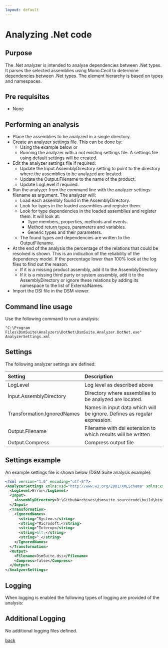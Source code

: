 ```yaml
---
layout: default
---
```


# Analyzing .Net code

## Purpose

The .Net analyzer is intended to analyse dependencies between .Net types. It parses the selected assemblies using 
Mono.Cecil to determine dependencies between .Net types. The element hierarchy is based on types and namespaces.


## Pre requisites
* None

## Performing an analysis

* Place the assemblies to be analyzed in a single directory.
* Create an analyzer settings file. This can be done by: 
    * Using the example below or 
	* Running the analyzer with a not existing settings file. A settings file using default settings will be created.
* Edit the analyzer settings file if required:
    * Update the Input.AssemblyDirectory setting to point to the directory where the assemblies to be analyzed are located.
	* Update the Output.Filename to the name of the product.
	* Update LogLevel if required.
* Run the analyzer from the command line with the analyzer settings filename as argument. The analyzer will:
    * Load each assembly found in the AssemblyDirectory.
    * Look for types in the loaded assemblies and register them.
    * Look for type dependencies in the loaded assemblies and register them. It will look at:
	    * Type members, properties, methods and events. 
		* Method return types, parameters and variables. 
		* Generic types and their parameters.	
	* The found types and dependencies are written to the OutputFilename.
* At the end of the analysis the percentage of the relations that could be resolved is shown. This is an indication of the reliability of the dependency model. If the percentage lower than 100% look at the log files to find out the reason.
    * If it is a missing product assembly, add it to the AssemblyDirectory	
	* If it is a missing third party or system assembly, add it to the AssemblyDirectory or ignore these relations by adding its namespace to the list of ExternalNames.
* Import the DSI file in the DSM viewer.

## Command line usage

Use the following command to run a analysis:

```
"C:\Program Files\DsmSuite\Analyzers\DotNet\DsmSuite.Analyzer.DotNet.exe" AnalyzerSettings.xml
```

## Settings

The following analyzer settings are defined:

| Setting                                    | Description                                                                | 
|:-------------------------------------------|:---------------------------------------------------------------------------|
| LogLevel                                   | Log level as described above                                               |
| Input.AssemblyDirectory                    | Directory where assemblies to be analyzed are located.                     |
| Transformation.IgnoredNames                | Names in input data which will be ignore. Defines as regular expression.   |     
| Output.Filename                            | Filename with dsi extension to which results will be written               |
| Output.Compress                            | Compress output file                                                       |

## Settings example 

An example settings file is shown below (DSM Suite analysis example):

```xml
<?xml version="1.0" encoding="utf-8"?>
<AnalyzerSettings xmlns:xsd="http://www.w3.org/2001/XMLSchema" xmlns:xsi="http://www.w3.org/2001/XMLSchema-instance">
  <LogLevel>Error</LogLevel>
  <Input>
    <AssemblyDirectory>D:\GithubArchives\dsmsuite.sourcecode\build\bin</AssemblyDirectory>
  </Input>
  <Transformation>
    <IgnoredNames>
      <string>^System.</string>
      <string>^Microsoft.</string>
      <string>^Interop</string>
      <string>&lt;</string>
      <string>^_</string>
    </IgnoredNames>
  </Transformation>
  <Output>
    <Filename>DsmSuite.dsi</Filename>
    <Compress>false</Compress>
  </Output>
</AnalyzerSettings>
```

## Logging

When logging is enabled the following types of logging are provided of the analysis:

## Additional Logging

No additional logging files defined.

[back](user_guide)
